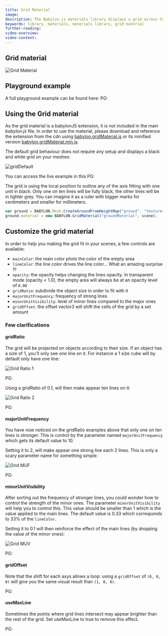```yaml
---
title: Grid Material
image:
description: The Babylon.js materials library displays a grid across the mesh.
keywords: library, materials, materials library, grid material
further-reading:
video-overview:
video-content:
---
```


## Grid material

![Grid Material](/img/features/extensions/materials/grid.png)

## Playground example

A full playground example can be found here: PG: <Playground id="#1UFGZH#12" title="Grid Material" description="Example of grid material"/>

## Using the Grid material

As the grid material is a babylonJS extension, it is not included in the main _babylon.js_ file. In order to use the material, please download and reference the extension from the cdn using [babylon.gridMaterial.js](https://cdn.babylonjs.com/materialsLibrary/babylon.gridMaterial.js) or its minified version [babylon.gridMaterial.min.js](https://cdn.babylonjs.com/materialsLibrary/babylon.gridMaterial.min.js).

The default grid behaviour does not require any setup and displays a black and white grid on your meshes:

![gridDefault](/img/features/extensions/materials/gridDefault.png)

You can access the live example in this PG: <Playground id="#2KKVBH" title="Grid Material" description="Example of grid material"/>

The grid is using the local position to outline any of the axis fitting with one unit in black. Only one on ten lines will be fully black, the other lines will be in lighter grey. You can imagine it as a ruler with bigger marks for centimeters and smaller for millimeters.

```javascript
var ground = BABYLON.Mesh.CreateGroundFromHeightMap("ground", "textures/heightMap.png", 100, 100, 100, 0, 10, scene, false);
ground.material = new BABYLON.GridMaterial("groundMaterial", scene);
```

## Customize the grid material

In order to help you making the grid fit in your scenes, a few controls are available:

- `mainColor`: the main color pilots the color of the empty area
- `lineColor`: the line color drives the line color... What an amazing surprise !!!
- `opacity`: the opacity helps changing the lines opacity. In transparent mode (opacity < 1.0), the empty area will always be at an opacity level of `0.08`
- `gridRatio`: subdivide the object size in order to fit with it
- `majorUnitFrequency`: frequency of strong lines
- `minorUnitVisibility`: level of minor lines compared to the major ones
- `gridOffset`: the offset vector3 will shift the cells of the grid by a set amount

### Few clarifications

#### gridRatio

The grid will be projected on objects according to their size. If an object has a size of 1, you'll only see one line on it.
For instance a 1 size cube will by default only have one line:

![Grid Ratio 1](/img/features/extensions/materials/gridRatio1.png)

PG: <Playground id="#5S6MD" title="Grid Material" description="Grid ratio of 1"/>

Using a gridRatio of 0.1, will then make appear ten lines on it:

![Grid Ratio 2](/img/features/extensions/materials/gridRatio2.png)

PG: <Playground id="#5S6MD#1" title="Grid Material" description="Grid ratio of 2"/>

#### majorUnitFrequency

You have now noticed on the gridRatio examples above that only one on ten lines is stronger. This is control by the parameter named `majorUnitFrequency` which gets its default value to 10.

Setting it to 2, will make appear one strong line each 2 lines. This is only a scary parameter name for something simple:

![Grid MUF](/img/features/extensions/materials/gridMUF.png)

PG: <Playground id="#5S6MD#2" title="Grid Material" description="Example of using multi unit frequency"/>

#### minorUnitVisibility

After sorting out the frequency of stronger lines, you could wonder how to control the strength of the minor ones. The parameter `minorUnitVisibility` will help you to control this. This value should be smaller than 1 which is the value applied to the main lines. The default value is 0.33 which corresponds to 33% of the `lineColor`.

Setting it to 0.1 will then reinforce the effect of the main lines (by dropping the value of the minor ones):

![Grid MUV](/img/features/extensions/materials/gridMUV.png)

PG: <Playground id="#5S6MD#3" title="Grid Material" description="Example of using minor unit visiblity"/>

#### gridOffset

Note that the shift for each axys allows a loop: using a `gridOffset` of `(0, 0, 0)` will give you the same visual result than `(1, 0, 0)`.

PG: <Playground id="#URSDPL#1" title="Grid Material" description="Example of using grid offset"/>

#### useMaxLine

Sometimes the points where grid lines intersect may appear brighter than the rest of the grid. Set useMaxLine to true to remove this effect.

PG: <Playground id="#1UFGZH#222" title="Grid Material" description="Example of using useMaxLine"/>
